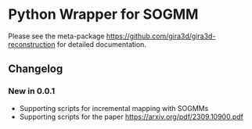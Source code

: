 # Python Wrapper for SOGMM

Please see the meta-package https://github.com/gira3d/gira3d-reconstruction for detailed documentation.

## Changelog

### New in 0.0.1
- Supporting scripts for incremental mapping with SOGMMs
- Supporting scripts for the paper https://arxiv.org/pdf/2309.10900.pdf
